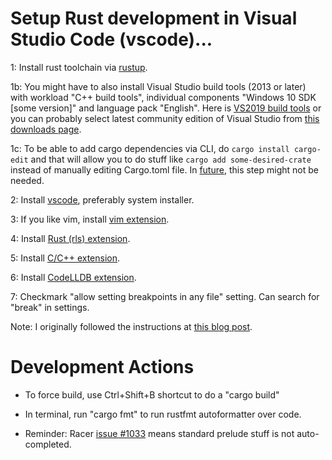 # Setup Rust development in Visual Studio Code (vscode)...

1: Install rust toolchain via [rustup](https://www.rust-lang.org/tools/install).

1b: You might have to also install Visual Studio build tools (2013 or later) with workload "C++ build tools", individual components "Windows 10 SDK [some version]" and language pack "English".  Here is [VS2019 build tools](https://visualstudio.microsoft.com/downloads/#build-tools-for-visual-studio-2019) or you can probably select latest community edition of Visual Studio from [this downloads page](https://visualstudio.microsoft.com/downloads/).

1c: To be able to add cargo dependencies via CLI, do `cargo install cargo-edit` and that will allow you to do stuff like `cargo add some-desired-crate` instead of manually editing Cargo.toml file. In [future](https://github.com/rust-lang/cargo/issues/5586), this step might not be needed.

2: Install [vscode](https://code.visualstudio.com/download), preferably system installer.

3: If you like vim, install [vim extension](https://marketplace.visualstudio.com/items?itemName=vscodevim.vim).

4: Install [Rust (rls) extension](https://marketplace.visualstudio.com/items?itemName=rust-lang.rust).

5: Install [C/C++ extension](https://marketplace.visualstudio.com/items?itemName=ms-vscode.cpptools).

6: Install [CodeLLDB extension](https://marketplace.visualstudio.com/items?itemName=vadimcn.vscode-lldb).

7: Checkmark "allow setting breakpoints in any file" setting.  Can search for "break" in settings.

Note: I originally followed the instructions at [this blog post](https://www.forrestthewoods.com/blog/how-to-debug-rust-with-visual-studio-code/).

# Development Actions

* To force build, use Ctrl+Shift+B shortcut to do a "cargo build"

* In terminal, run "cargo fmt" to run rustfmt autoformatter over code.

* Reminder: Racer [issue #1033](https://github.com/racer-rust/racer/issues/1033) means standard prelude stuff is not auto-completed.
